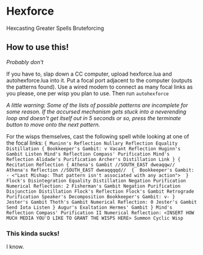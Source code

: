 # Hexforce
Hexcasting Greater Spells Bruteforcing
## How to use this!

*Probably don't*

If you have to, slap down a CC computer, upload hexforce.lua and autohexforce.lua into it. 
Put a focal port adjacent to the computer (outputs the patterns found). 
Use a wired modem to connect as many focal links as you please, one per wisp you plan to use.
Then run `autohexforce`

*A little warning: Some of the lists of possible patterns are incomplete for some reason. If the accursed mechanism gets stuck into a neverending loop and doesn't get itself out in 5 seconds or so, press the terminate button to move onto the next pattern.*

For the wisps themselves, cast the following spell while looking at one of the focal links:
`
{
  Muninn's Reflection
  Nullary Reflection
  Equality Distillation
  {
    Bookkeeper's Gambit: v
    Vacant Reflection
    Huginn's Gambit
    Listen
    Mind's Reflection
    Compass' Purification
    Mind's Reflection
    Alidade's Purification
    Archer's Distillation
    Link
  }
  {
    Recitation Reflection
    {
        Athena's Gambit //SOUTH_EAST dweaqqw// 
        Athena's Reflection //SOUTH_EAST dweaqqqqd// 
      { 
            Bookkeeper's Gambit: - <"Last Mishap: That pattern isn't associated with any action"> 
        }
        Flock's Disintegration
        Equality Distillation
        Negation Purification
        Numerical Reflection: 2
        Fisherman's Gambit
        Negation Purification
        Disjunction Distillation
        Flock's Reflection
        Flock's Gambit
        Retrograde Purification
        Speaker's Decomposition
        Bookkeeper's Gambit: v-
    }
        Jester's Gambit
        Thoth's Gambit
        Numerical Reflection: 0
        Jester's Gambit
        Send Iota
        Listen
    }
    Augur's Exaltation
    Hermes' Gambit
}
Mind's Reflection
Compass' Purification II
Numerical Reflection: <INSERT HOW MUCH MEDIA YOU'D LIKE TO GRANT THE WISPS HERE>
Summon Cyclic Wisp
`
### This kinda sucks!
I know.
